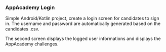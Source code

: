 ### AppAcademy Login
Simple Android/Kotlin project, create a login screen for candidates to sign in. The username and password are automatically generated based on the candidates .csv. 

The second screen displays the logged user informations and displays the AppAcademy challenges.
